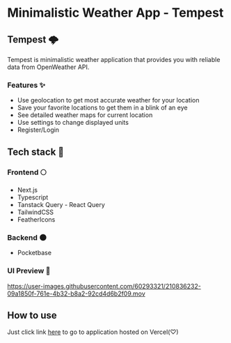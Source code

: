 # Minimalistic Weather App - Tempest

## Tempest 🌩️
Tempest is minimalistic weather application that provides you with reliable data from OpenWeather API.

### Features ✨
* Use geolocation to get most accurate weather for your location
* Save your favorite locations to get them in a blink of an eye
* See detailed weather maps for current location
* Use settings to change displayed units
* Register/Login

## Tech stack 🔌

### Frontend 🌕
* Next.js
* Typescript
* Tanstack Query - React Query
* TailwindCSS
* FeatherIcons


### Backend 🌑
* Pocketbase


### UI Preview 📸

https://user-images.githubusercontent.com/60293321/210836232-09a1850f-761e-4b32-b8a2-92cd4d6b2f09.mov



## How to use
Just click link [here](https://tempest-five.vercel.app) to go to application hosted on Vercel(♡)


